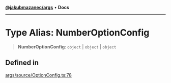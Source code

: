 [**@jakubmazanec/args**](../README.md) • **Docs**

---

# Type Alias: NumberOptionConfig

> **NumberOptionConfig**: `object` \| `object` \| `object`

## Defined in

[args/source/OptionConfig.ts:78](https://github.com/jakubmazanec/tools/blob/28bd44b020b25cf8f9b96b5a385bb7c918cf32ab/packages/args/source/OptionConfig.ts#L78)
